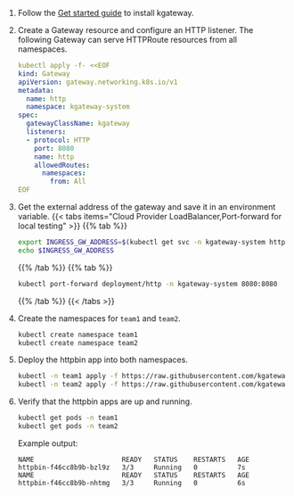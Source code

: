 1. Follow the [Get started guide](../../../quickstart/) to install kgateway.

2. Create a Gateway resource and configure an HTTP listener. The following Gateway can serve HTTPRoute resources from all namespaces.

   ```yaml
   kubectl apply -f- <<EOF
   kind: Gateway
   apiVersion: gateway.networking.k8s.io/v1
   metadata:
     name: http
     namespace: kgateway-system
   spec:
     gatewayClassName: kgateway
     listeners:
     - protocol: HTTP
       port: 8080
       name: http
       allowedRoutes:
         namespaces:
           from: All
   EOF
   ```

3. Get the external address of the gateway and save it in an environment variable.
   {{< tabs items="Cloud Provider LoadBalancer,Port-forward for local testing" >}}
   {{% tab %}}
   ```sh
   export INGRESS_GW_ADDRESS=$(kubectl get svc -n kgateway-system http -o jsonpath="{.status.loadBalancer.ingress[0]['hostname','ip']}")
   echo $INGRESS_GW_ADDRESS
   ```
   {{% /tab %}}
   {{% tab  %}}
   ```sh
   kubectl port-forward deployment/http -n kgateway-system 8080:8080
   ```
   {{% /tab %}}
   {{< /tabs >}}

4. Create the namespaces for `team1` and `team2`.
   ```sh
   kubectl create namespace team1
   kubectl create namespace team2
   ```

5. Deploy the httpbin app into both namespaces.
   ```sh
   kubectl -n team1 apply -f https://raw.githubusercontent.com/kgateway-dev/kgateway.dev/main/assets/docs/examples/httpbin.yaml
   kubectl -n team2 apply -f https://raw.githubusercontent.com/kgateway-dev/kgateway.dev/main/assets/docs/examples/httpbin.yaml
   ```

6. Verify that the httpbin apps are up and running.
   ```sh
   kubectl get pods -n team1
   kubectl get pods -n team2
   ```
   
   Example output: 
   ```
   NAME                      READY   STATUS    RESTARTS   AGE
   httpbin-f46cc8b9b-bzl9z   3/3     Running   0          7s
   NAME                      READY   STATUS    RESTARTS   AGE
   httpbin-f46cc8b9b-nhtmg   3/3     Running   0          6s
   ```
